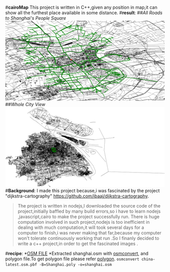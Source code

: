 #**cairoMap**
This project is written in C++,given any position in map,it can show all the furthest place available in some distance.
#**result**:
##*All Roads  to Shanghai's People Square*
![Alt text](/results/shanghai5000.png?raw=true "Shanghai")
##*Whole City View*
![Alt text](/results/shanghai.png?raw=true "Shanghai")
#**Background**:
I made this project because,i was fascinated by the project "dijkstra-cartography" https://github.com/ibaaj/dijkstra-cartography.
>The project is written in nodejs,I downloaded the source code of the project,initially baffled by many build errors,so i have to learn nodejs ,javascript,cairo to make the project successfully run.
There is huge computation involved in such project,nodejs is too inefficient in dealing with much computation,it will took several days for a computer to finish,i was never making that far,because my computer won't tolerate continuously working that run .So I finanly decided to write a c++ project,in order to get the fascinated images .

#**recipe**:
*[OSM FILE](http://download.geofabrik.de/asia/china.html) 
*Extracted shanghai.osm with [osmconvert](http://wiki.openstreetmap.org/wiki/Osmconvert), and polygon file.To get polygon file please refer [polygon](https://github.com/JamesChevalier/cities).
`osmconvert china-latest.osm.pbf -B=Shanghai.poly -o=shanghai.osm`
